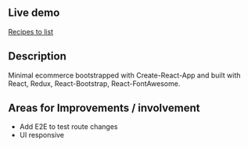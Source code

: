 ## Live demo

[Recipes to list]()

## Description

Minimal ecommerce bootstrapped with Create-React-App and built with React, Redux, React-Bootstrap, React-FontAwesome.

## Areas for Improvements / involvement

* Add E2E to test route changes
* UI responsive
